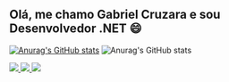 ## Olá, me chamo Gabriel Cruzara e sou Desenvolvedor .NET :smile:

[![Anurag's GitHub stats](https://github-readme-stats.vercel.app/api?username=gabrielcruzara)](https://github.com/gabrielcruzara/github-readme-stats)
![Anurag's GitHub stats](https://github-readme-stats.vercel.app/api?username=gabrielcruzara&show_icons=true&theme=material-palenight&count_private=true)


<a href="https://www.linkedin.com/in/gabriel-cruzara/" alt="Linkedin" target="_blank">
  <img src="https://img.shields.io/badge/LinkedIn-0077B5?style=for-the-badge&logo=linkedin&logoColor=white">
</a>

<a href="https://gitlab.com/cruzaragabriel" alt="GitLab" target="_blank">
  <img src="https://img.shields.io/badge/GitLab-330F63?style=for-the-badge&logo=gitlab&logoColor=white">
</a>

<a href="https://github.com/gabrielcruzara" alt="GitHub" target="_blank">
  <img src="https://img.shields.io/badge/GitHub-100000?style=for-the-badge&logo=github&logoColor=white">
</a>

